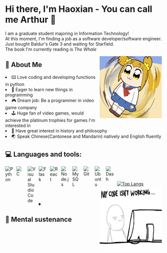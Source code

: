 # Hi there, I'm Haoxian - You can call me Arthur 👋 
I am a graduate student majoring in Information Technology!  
At this moment, I'm finding a job as a software developer/software engineer.  
Just bought Baldur's Gate 3 and waiting for Starfield.  
The book I'm currently reading is _The Whale_  

<a href="#"><img align="right" src="https://github.com/lowelight/lowelight/raw/main/image/gif/poppp.gif" width="200 " height="200" /></a>

## 💂 About Me
<li>⌨️ Love coding and developing functions in python </li>
<li>🔋  Eager to learn new things in programming</li>
<li>🎮 Dream job: Be a programmer in video game company</li>
<li>🕹️ Huge fan of video games, would achieve the platinum trophies for games I'm interested in</li>
<li>📕 Have great interest in history and philosophy</li>
<li>🌏 Speak Chinese(Cantonese and Mandarin) natively and English fluently</li>

## 💻 Languages and tools:

<img align="left" alt="Python" width="26px" src="https://simpleicons.org/icons/python.svg" style="padding-right:10px;" />
<img align="left" alt="C" width="26px" src="https://simpleicons.org/icons/c.svg" style="padding-right:10px;" />
<img align="left" alt="Visual Studio Code" width="26px" src="https://simpleicons.org/icons/visualstudiocode.svg" style="padding-right:10px;"/>
<img align="left" alt="Flask" width="26px" src="https://simpleicons.org/icons/flask.svg" style="padding-right:10px;" />
<img align="left" alt="React" width="26px" src="https://simpleicons.org/icons/react.svg" style="padding-right:10px;" />
<img align="left" alt="Node.js" width="26px" src="https://simpleicons.org/icons/nodedotjs.svg" style="padding-right:10px;" />
<img align="left" alt="MySQL" width="26px" src="https://simpleicons.org/icons/mysql.svg" style="padding-right:10px;" />
<img align="left" alt="Git" width="26px" src="https://simpleicons.org/icons/git.svg" style="padding-right:10px;" />
<img align="left" alt="Ubuntu" width="26px" src="https://simpleicons.org/icons/ubuntu.svg" style="padding-right:10px;" />
<img align="left" alt="Dash" width="26px" src="https://simpleicons.org/icons/dash.svg" style="padding-right:10px;" />

<br />
<br />

[![Top Langs](https://github-readme-stats.vercel.app/api/top-langs/?username=lowelight&layout=compact)](https://github.com/Your_GitHub_Username/github-readme-stats)
<a href="#"><img align="right" src="https://github.com/lowelight/lowelight/raw/main/image/gif/coding.gif" width="200 " height="200" /></a>

<br />
<br />

<details>
  <summary><h2>🥰 Mental sustenance</h2></summary>
<img align="left" alt="Steam" width="26px" src="https://simpleicons.org/icons/steam.svg" style="padding-right:10px;" />
<img align="left" alt="Playstation" width="26px" src="https://simpleicons.org/icons/playstation.svg" style="padding-right:10px;" /><br><br>
Some <b>games</b> I'm addicted to: <i>Bloodbrone, Ghost of tsushima, FFXIV, Batttlefield 1, MGSV, Octopath Traveler, RDR2, Persona 5 ...</i><br>
Some <b>books</b> I think are treasures: <i>Critique of Pure Reason, One Hundred Years of Solitude, The history of peloponnesian war,</i> <i>A history of philosophy</i> by Frank Thilly ...<br>
Some classic <b>movies</b> and <b>anime</b>: <i>Black hawk down, Forrest gump, Gundam seed, Attack on Titan, K-On! ...</i><br>
</details>






